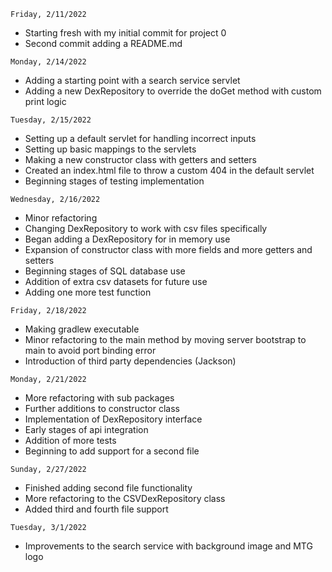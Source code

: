 ```
Friday, 2/11/2022
```
- Starting fresh with my initial commit for project 0
- Second commit adding a README.md

```
Monday, 2/14/2022
```
- Adding a starting point with a search service servlet
- Adding a new DexRepository to override the doGet method with custom print logic

```
Tuesday, 2/15/2022
```
- Setting up a default servlet for handling incorrect inputs
- Setting up basic mappings to the servlets
- Making a new constructor class with getters and setters
- Created an index.html file to throw a custom 404 in the default servlet
- Beginning stages of testing implementation

```
Wednesday, 2/16/2022
```
- Minor refactoring 
- Changing DexRepository to work with csv files specifically 
- Began adding a DexRepository for in memory use
- Expansion of constructor class with more fields and more getters and setters
- Beginning stages of SQL database use
- Addition of extra csv datasets for future use
- Adding one more test function

```
Friday, 2/18/2022
```
- Making gradlew executable
- Minor refactoring to the main method by moving server bootstrap to main to avoid port binding error
- Introduction of third party dependencies (Jackson)

```
Monday, 2/21/2022
```
- More refactoring with sub packages
- Further additions to constructor class
- Implementation of DexRepository interface
- Early stages of api integration
- Addition of more tests
- Beginning to add support for a second file

```
Sunday, 2/27/2022
```
- Finished adding second file functionality 
- More refactoring to the CSVDexRepository class
- Added third and fourth file support

```
Tuesday, 3/1/2022
```
- Improvements to the search service with background image and MTG logo 
